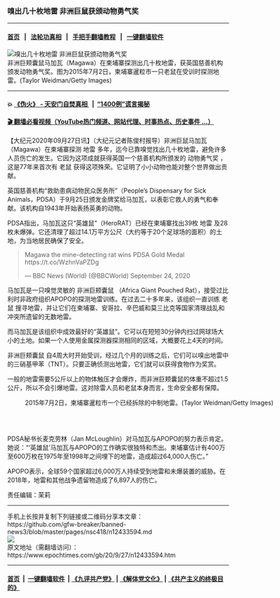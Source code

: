 ### 嗅出几十枚地雷 非洲巨鼠获颁动物勇气奖
------------------------

#### [首页](https://github.com/gfw-breaker/banned-news3/blob/master/README.md) &nbsp;&nbsp;|&nbsp;&nbsp; [法轮功真相](https://github.com/begood0513/basic/blob/master/README.md)  &nbsp;&nbsp;|&nbsp;&nbsp; [手把手翻墙教程](https://github.com/gfw-breaker/guides/wiki)  &nbsp;&nbsp;|&nbsp;&nbsp; [一键翻墙软件](https://github.com/gfw-breaker/nogfw/blob/master/README.md)  



<div><img alt="嗅出几十枚地雷 非洲巨鼠获颁动物勇气奖" class="attachment-djy_600_400 size-djy_600_400 wp-post-image" src="https://i.epochtimes.com/assets/uploads/2020/09/GettyImages-479184430-600x400.jpg"/>
<div class="caption">
 非洲巨颊囊鼠马加瓦（Magawa）在柬埔寨探测出几十枚地雷，获英国慈善机构颁发动物勇气奖。图为2015年7月2日，柬埔寨暹粒市一只老鼠在受训时探测地雷。(Taylor Weidman/Getty Images)
</div></div><hr/>

#### 💥 [《伪火》 - 天安门自焚真相 ](http://158.247.195.190:10000/videos/blog/weihuo.html)&nbsp; |&nbsp; [“1400例”谎言揭秘  ](http://158.247.195.190:10000/videos/blog/jiexi1400.html)

#### [ 🎬  翻墙必看视频（YouTube热门频道、网站代理、时事热点、历史事件 ...）](https://github.com/gfw-breaker/links/blob/master/banned.md)

<div><p>
 【大纪元2020年09月27日讯】（大纪元记者陈俊村报导）非洲巨鼠马加瓦（Magawa）在柬埔寨探测
 <ok href="https://www.epochtimes.com/gb/tag/%E5%9C%B0%E9%9B%B7.html">
  地雷
 </ok>
 多年，迄今已靠嗅觉找出几十枚地雷，避免许多人员伤亡的发生。它因为这项成就获得英国一个慈善机构所颁发的
 <ok href="https://www.epochtimes.com/gb/tag/%E5%8A%A8%E7%89%A9%E5%8B%87%E6%B0%94%E5%A5%96.html">
  动物勇气奖
 </ok>
 ，这是77年来首次有
 <ok href="https://www.epochtimes.com/gb/tag/%E8%80%81%E9%BC%A0.html">
  老鼠
 </ok>
 获得这项殊荣。它证明了小小动物也能对整个世界做出贡献。
</p>
<p>
 英国慈善机构“救助患病动物民众医务所”（People’s Dispensary for Sick Animals，PDSA）于9月25日颁发金牌奖给马加瓦，以表彰它救人的勇气和奉献。该机构自1943年开始表扬英勇的动物。
</p>
<p>
 PDSA指出，马加瓦这只“英雄鼠”（HeroRAT）已经在柬埔寨找出39枚
 <ok href="https://www.epochtimes.com/gb/tag/%E5%9C%B0%E9%9B%B7.html">
  地雷
 </ok>
 及28枚未爆弹。它还清理了超过14.1万平方公尺（大约等于20个足球场的面积）的土地，为当地居民确保了安全。
</p>
<blockquote class="twitter-tweet">
 <p dir="ltr" lang="en">
  Magawa the mine-detecting rat wins PDSA Gold Medal
  <ok href="https://t.co/WzhnVaPZDg">
   https://t.co/WzhnVaPZDg
  </ok>
 </p>
 <p>
  — BBC News (World) (@BBCWorld)
  <ok href="https://twitter.com/BBCWorld/status/1309276623267680257?ref_src=twsrc%5Etfw">
   September 24, 2020
  </ok>
 </p>
</blockquote>
<p>
 <p>
  马加瓦是一只嗅觉灵敏的
  <ok href="https://www.epochtimes.com/gb/tag/%E9%9D%9E%E6%B4%B2%E5%B7%A8%E9%A2%8A%E5%9B%8A%E9%BC%A0.html">
   非洲巨颊囊鼠
  </ok>
  （Africa Giant Pouched Rat），接受过比利时非政府组织APOPO的探测地雷训练。在过去二十多年来，该组织一直训练
  <ok href="https://www.epochtimes.com/gb/tag/%E8%80%81%E9%BC%A0.html">
   老鼠
  </ok>
  搜寻地雷，并让它们在柬埔寨、安哥拉、辛巴威和莫三比克等国家清理战乱和冲突所遗留的无数地雷。
 </p>
 <p>
  而马加瓦是该组织中成效最好的“英雄鼠”。它可以在短短30分钟内扫过网球场大小的土地。如果一个人使用金属探测器探测相同的区域，大概要花上4天的时间。
 </p>
 <p>
  <ok href="https://www.epochtimes.com/gb/tag/%E9%9D%9E%E6%B4%B2%E5%B7%A8%E9%A2%8A%E5%9B%8A%E9%BC%A0.html">
   非洲巨颊囊鼠
  </ok>
  自4周大时开始受训，经过几个月的训练之后，它们可以嗅出地雷中的三硝基甲苯（TNT）。只要正确侦测出地雷，它们就可以获得食物作为奖赏。
 </p>
 <p>
  一般的地雷需要5公斤以上的物体触压才会爆炸，而非洲巨颊囊鼠的体重不超过1.5公斤，所以不会引爆地雷。这对除雷人员和老鼠本身而言，生命安全都有保障。
 </p>
 <figure class="wp-caption aligncenter" id="attachment_12433595" style="width: 600px">
  <ok href="https://i.epochtimes.com/assets/uploads/2020/09/GettyImages-479184448.jpg">
   <img alt="" class="wp-image-12433595 size-large" src="https://i.epochtimes.com/assets/uploads/2020/09/GettyImages-479184448-600x400.jpg"/>
  </ok>
  <br/><figcaption class="wp-caption-text">
   2015年7月2日，柬埔寨暹粒市一个已经拆除的中制地雷。(Taylor Weidman/Getty Images)
  </figcaption><br/>
 </figure><br/>
 <p>
  PDSA秘书长麦克劳林（Jan McLoughlin）对马加瓦与APOPO的努力表示肯定。她说：“‘英雄鼠’马加瓦与APOPO的工作确实很独特和杰出。柬埔寨估计有400万至600万枚在1975年至1998年之间埋下的地雷，造成超过64,000人伤亡。”
 </p>
 <p>
  APOPO表示，全球59个国家超过6,000万人持续受到地雷和未爆装置的威胁。在2018年，地雷和其他战争遗留物造成了6,897人的伤亡。
 </p>
 <p>
 </p>
 <p>
  责任编辑：茉莉
 </p>
</p></div>
<hr/>
手机上长按并复制下列链接或二维码分享本文章：<br/>
https://github.com/gfw-breaker/banned-news3/blob/master/pages/nsc418/n12433594.md <br/>
<a href='https://github.com/gfw-breaker/banned-news3/blob/master/pages/nsc418/n12433594.md'><img src='https://github.com/gfw-breaker/banned-news3/blob/master/pages/nsc418/n12433594.md.png'/></a> <br/>
原文地址（需翻墙访问）：https://www.epochtimes.com/gb/20/9/27/n12433594.htm


------------------------
#### [首页](https://github.com/gfw-breaker/banned-news3/blob/master/README.md) &nbsp;|&nbsp; [一键翻墙软件](https://github.com/gfw-breaker/nogfw/blob/master/README.md) &nbsp;| [《九评共产党》](https://github.com/gfw-breaker/9ping.md/blob/master/README.md#九评之一评共产党是什么) | [《解体党文化》](https://github.com/gfw-breaker/jtdwh.md/blob/master/README.md) | [《共产主义的终极目的》](https://github.com/gfw-breaker/gczydzjmd.md/blob/master/README.md)


<img src='http://gfw-breaker.win/banned-news3/pages/nsc418/n12433594.md' width='0px' height='0px'/>